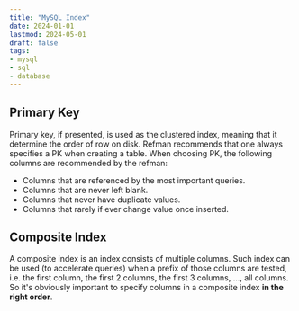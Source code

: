 ```yaml
---
title: "MySQL Index"
date: 2024-01-01
lastmod: 2024-05-01
draft: false
tags:
- mysql
- sql
- database
---
```


Primary Key
---------

Primary key, if presented, is used as the clustered index, meaning that it determine the order of row on disk. Refman recommends that one always specifies a PK when creating a table. When choosing PK, the following columns are recommended by the refman:

- Columns that are referenced by the most important queries.
- Columns that are never left blank.
- Columns that never have duplicate values.
- Columns that rarely if ever change value once inserted.

Composite Index
----------

A composite index is an index consists of multiple columns. Such index can be used (to accelerate queries) when a prefix of those columns are tested, i.e. the first column, the first 2 columns, the first 3 columns, ..., all columns. So it's obviously important to specify columns in a composite index **in the right order**.

